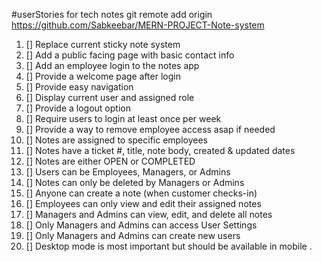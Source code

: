 #userStories for tech notes git remote add origin https://github.com/Sabkeebar/MERN-PROJECT-Note-system
1. []  Replace current sticky note system
2. []  Add a public facing page with basic contact info
3. []  Add an employee login to the notes app
4. []  Provide a welcome page after login
5. []  Provide easy navigation
6. []  Display current user and assigned role
7. []  Provide a logout option
8. []  Require users to login at least once per week
9. []  Provide a way to remove employee access asap if needed
10. []   Notes are assigned to specific employees
11. []  Notes have a ticket #, title, note body, created & updated dates
12. []  Notes are either OPEN or COMPLETED
13. []  Users can be Employees, Managers, or Admins
14. []   Notes can only be deleted by Managers or Admins
15. []  Anyone can create a note (when customer checks-in)
16. []  Employees can only view and edit their assigned notes
17. []  Managers and Admins can view, edit, and delete all notes
18. []  Only Managers and Admins can access User Settings
19. []  Only Managers and Admins can create new users
20. []  Desktop mode is most important but should be available in mobile .